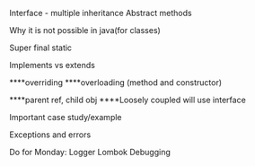 Interface - multiple inheritance
Abstract methods


Why it is not possible in java(for classes)


Super final static

Implements vs extends

****overriding
****overloading (method and constructor)


****parent ref, child obj
****Loosely coupled will use interface


Important case study/example

Exceptions and errors



Do for Monday:
Logger
Lombok
Debugging

